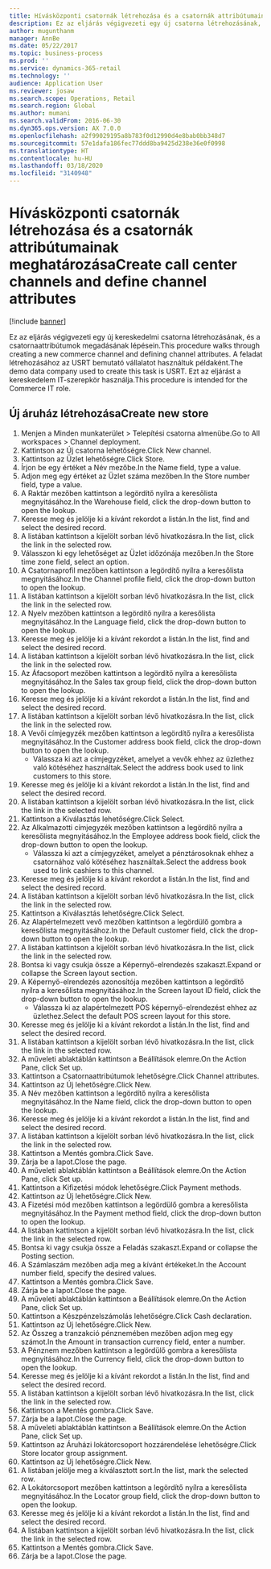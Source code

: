 ```yaml
---
title: Hívásközponti csatornák létrehozása és a csatornák attribútumainak meghatározása
description: Ez az eljárás végigvezeti egy új csatorna létrehozásának, és a csatornaattribútumok megadásának lépésein.
author: mugunthanm
manager: AnnBe
ms.date: 05/22/2017
ms.topic: business-process
ms.prod: ''
ms.service: dynamics-365-retail
ms.technology: ''
audience: Application User
ms.reviewer: josaw
ms.search.scope: Operations, Retail
ms.search.region: Global
ms.author: mumani
ms.search.validFrom: 2016-06-30
ms.dyn365.ops.version: AX 7.0.0
ms.openlocfilehash: a2f99029195a8b783f0d12990d4e8bab0bb348d7
ms.sourcegitcommit: 57e1dafa186fec77ddd8ba9425d238e36e0f0998
ms.translationtype: HT
ms.contentlocale: hu-HU
ms.lasthandoff: 03/18/2020
ms.locfileid: "3140948"
---
```

# <a name="create-call-center-channels-and-define-channel-attributes"></a><span data-ttu-id="01612-103">Hívásközponti csatornák létrehozása és a csatornák attribútumainak meghatározása</span><span class="sxs-lookup"><span data-stu-id="01612-103">Create call center channels and define channel attributes</span></span>

[!include [banner](../includes/banner.md)]

<span data-ttu-id="01612-104">Ez az eljárás végigvezeti egy új kereskedelmi csatorna létrehozásának, és a csatornaattribútumok megadásának lépésein.</span><span class="sxs-lookup"><span data-stu-id="01612-104">This procedure walks through creating a new commerce channel and defining channel attributes.</span></span> <span data-ttu-id="01612-105">A feladat létrehozásához az USRT bemutató vállalatot használtuk példaként.</span><span class="sxs-lookup"><span data-stu-id="01612-105">The demo data company used to create this task is USRT.</span></span> <span data-ttu-id="01612-106">Ezt az eljárást a kereskedelem IT-szerepkör használja.</span><span class="sxs-lookup"><span data-stu-id="01612-106">This procedure is intended for the Commerce IT role.</span></span>


## <a name="create-new-store"></a><span data-ttu-id="01612-107">Új áruház létrehozása</span><span class="sxs-lookup"><span data-stu-id="01612-107">Create new store</span></span>
1. <span data-ttu-id="01612-108">Menjen a Minden munkaterület > Telepítési csatorna almenübe.</span><span class="sxs-lookup"><span data-stu-id="01612-108">Go to All workspaces > Channel deployment.</span></span>
2. <span data-ttu-id="01612-109">Kattintson az Új csatorna lehetőségre.</span><span class="sxs-lookup"><span data-stu-id="01612-109">Click New channel.</span></span>
3. <span data-ttu-id="01612-110">Kattintson az Üzlet lehetőségre.</span><span class="sxs-lookup"><span data-stu-id="01612-110">Click Store.</span></span>
4. <span data-ttu-id="01612-111">Írjon be egy értéket a Név mezőbe.</span><span class="sxs-lookup"><span data-stu-id="01612-111">In the Name field, type a value.</span></span>
5. <span data-ttu-id="01612-112">Adjon meg egy értéket az Üzlet száma mezőben.</span><span class="sxs-lookup"><span data-stu-id="01612-112">In the Store number field, type a value.</span></span>
6. <span data-ttu-id="01612-113">A Raktár mezőben kattintson a legördítő nyílra a keresőlista megnyitásához.</span><span class="sxs-lookup"><span data-stu-id="01612-113">In the Warehouse field, click the drop-down button to open the lookup.</span></span>
7. <span data-ttu-id="01612-114">Keresse meg és jelölje ki a kívánt rekordot a listán.</span><span class="sxs-lookup"><span data-stu-id="01612-114">In the list, find and select the desired record.</span></span>
8. <span data-ttu-id="01612-115">A listában kattintson a kijelölt sorban lévő hivatkozásra.</span><span class="sxs-lookup"><span data-stu-id="01612-115">In the list, click the link in the selected row.</span></span>
9. <span data-ttu-id="01612-116">Válasszon ki egy lehetőséget az Üzlet időzónája mezőben.</span><span class="sxs-lookup"><span data-stu-id="01612-116">In the Store time zone field, select an option.</span></span>
10. <span data-ttu-id="01612-117">A Csatornaprofil mezőben kattintson a legördítő nyílra a keresőlista megnyitásához.</span><span class="sxs-lookup"><span data-stu-id="01612-117">In the Channel profile field, click the drop-down button to open the lookup.</span></span>
11. <span data-ttu-id="01612-118">A listában kattintson a kijelölt sorban lévő hivatkozásra.</span><span class="sxs-lookup"><span data-stu-id="01612-118">In the list, click the link in the selected row.</span></span>
12. <span data-ttu-id="01612-119">A Nyelv mezőben kattintson a legördítő nyílra a keresőlista megnyitásához.</span><span class="sxs-lookup"><span data-stu-id="01612-119">In the Language field, click the drop-down button to open the lookup.</span></span>
13. <span data-ttu-id="01612-120">Keresse meg és jelölje ki a kívánt rekordot a listán.</span><span class="sxs-lookup"><span data-stu-id="01612-120">In the list, find and select the desired record.</span></span>
14. <span data-ttu-id="01612-121">A listában kattintson a kijelölt sorban lévő hivatkozásra.</span><span class="sxs-lookup"><span data-stu-id="01612-121">In the list, click the link in the selected row.</span></span>
15. <span data-ttu-id="01612-122">Az Áfacsoport mezőben kattintson a legördítő nyílra a keresőlista megnyitásához.</span><span class="sxs-lookup"><span data-stu-id="01612-122">In the Sales tax group field, click the drop-down button to open the lookup.</span></span>
16. <span data-ttu-id="01612-123">Keresse meg és jelölje ki a kívánt rekordot a listán.</span><span class="sxs-lookup"><span data-stu-id="01612-123">In the list, find and select the desired record.</span></span>
17. <span data-ttu-id="01612-124">A listában kattintson a kijelölt sorban lévő hivatkozásra.</span><span class="sxs-lookup"><span data-stu-id="01612-124">In the list, click the link in the selected row.</span></span>
18. <span data-ttu-id="01612-125">A Vevői címjegyzék mezőben kattintson a legördítő nyílra a keresőlista megnyitásához.</span><span class="sxs-lookup"><span data-stu-id="01612-125">In the Customer address book field, click the drop-down button to open the lookup.</span></span>
    * <span data-ttu-id="01612-126">Válassza ki azt a címjegyzéket, amelyet a vevők ehhez az üzlethez való kötéséhez használtak.</span><span class="sxs-lookup"><span data-stu-id="01612-126">Select the address book used to link customers to this store.</span></span>  
19. <span data-ttu-id="01612-127">Keresse meg és jelölje ki a kívánt rekordot a listán.</span><span class="sxs-lookup"><span data-stu-id="01612-127">In the list, find and select the desired record.</span></span>
20. <span data-ttu-id="01612-128">A listában kattintson a kijelölt sorban lévő hivatkozásra.</span><span class="sxs-lookup"><span data-stu-id="01612-128">In the list, click the link in the selected row.</span></span>
21. <span data-ttu-id="01612-129">Kattintson a Kiválasztás lehetőségre.</span><span class="sxs-lookup"><span data-stu-id="01612-129">Click Select.</span></span>
22. <span data-ttu-id="01612-130">Az Alkalmazotti címjegyzék mezőben kattintson a legördítő nyílra a keresőlista megnyitásához.</span><span class="sxs-lookup"><span data-stu-id="01612-130">In the Employee address book field, click the drop-down button to open the lookup.</span></span>
    * <span data-ttu-id="01612-131">Válassza ki azt a címjegyzéket, amelyet a pénztárosoknak ehhez a csatornához való kötéséhez használtak.</span><span class="sxs-lookup"><span data-stu-id="01612-131">Select the address book used to link cashiers to this channel.</span></span>  
23. <span data-ttu-id="01612-132">Keresse meg és jelölje ki a kívánt rekordot a listán.</span><span class="sxs-lookup"><span data-stu-id="01612-132">In the list, find and select the desired record.</span></span>
24. <span data-ttu-id="01612-133">A listában kattintson a kijelölt sorban lévő hivatkozásra.</span><span class="sxs-lookup"><span data-stu-id="01612-133">In the list, click the link in the selected row.</span></span>
25. <span data-ttu-id="01612-134">Kattintson a Kiválasztás lehetőségre.</span><span class="sxs-lookup"><span data-stu-id="01612-134">Click Select.</span></span>
26. <span data-ttu-id="01612-135">Az Alapértelmezett vevő mezőben kattintson a legördülő gombra a keresőlista megnyitásához.</span><span class="sxs-lookup"><span data-stu-id="01612-135">In the Default customer field, click the drop-down button to open the lookup.</span></span>
27. <span data-ttu-id="01612-136">A listában kattintson a kijelölt sorban lévő hivatkozásra.</span><span class="sxs-lookup"><span data-stu-id="01612-136">In the list, click the link in the selected row.</span></span>
28. <span data-ttu-id="01612-137">Bontsa ki vagy csukja össze a Képernyő-elrendezés szakaszt.</span><span class="sxs-lookup"><span data-stu-id="01612-137">Expand or collapse the Screen layout section.</span></span>
29. <span data-ttu-id="01612-138">A Képernyő-elrendezés azonosítója mezőben kattintson a legördítő nyílra a keresőlista megnyitásához.</span><span class="sxs-lookup"><span data-stu-id="01612-138">In the Screen layout ID field, click the drop-down button to open the lookup.</span></span>
    * <span data-ttu-id="01612-139">Válassza ki az alapértelmezett POS képernyő-elrendezést ehhez az üzlethez.</span><span class="sxs-lookup"><span data-stu-id="01612-139">Select the default POS screen layout for this store.</span></span>  
30. <span data-ttu-id="01612-140">Keresse meg és jelölje ki a kívánt rekordot a listán.</span><span class="sxs-lookup"><span data-stu-id="01612-140">In the list, find and select the desired record.</span></span>
31. <span data-ttu-id="01612-141">A listában kattintson a kijelölt sorban lévő hivatkozásra.</span><span class="sxs-lookup"><span data-stu-id="01612-141">In the list, click the link in the selected row.</span></span>
32. <span data-ttu-id="01612-142">A műveleti ablaktáblán kattintson a Beállítások elemre.</span><span class="sxs-lookup"><span data-stu-id="01612-142">On the Action Pane, click Set up.</span></span>
33. <span data-ttu-id="01612-143">Kattintson a Csatornaattribútumok lehetőségre.</span><span class="sxs-lookup"><span data-stu-id="01612-143">Click Channel attributes.</span></span>
34. <span data-ttu-id="01612-144">Kattintson az Új lehetőségre.</span><span class="sxs-lookup"><span data-stu-id="01612-144">Click New.</span></span>
35. <span data-ttu-id="01612-145">A Név mezőben kattintson a legördítő nyílra a keresőlista megnyitásához.</span><span class="sxs-lookup"><span data-stu-id="01612-145">In the Name field, click the drop-down button to open the lookup.</span></span>
36. <span data-ttu-id="01612-146">Keresse meg és jelölje ki a kívánt rekordot a listán.</span><span class="sxs-lookup"><span data-stu-id="01612-146">In the list, find and select the desired record.</span></span>
37. <span data-ttu-id="01612-147">A listában kattintson a kijelölt sorban lévő hivatkozásra.</span><span class="sxs-lookup"><span data-stu-id="01612-147">In the list, click the link in the selected row.</span></span>
38. <span data-ttu-id="01612-148">Kattintson a Mentés gombra.</span><span class="sxs-lookup"><span data-stu-id="01612-148">Click Save.</span></span>
39. <span data-ttu-id="01612-149">Zárja be a lapot.</span><span class="sxs-lookup"><span data-stu-id="01612-149">Close the page.</span></span>
40. <span data-ttu-id="01612-150">A műveleti ablaktáblán kattintson a Beállítások elemre.</span><span class="sxs-lookup"><span data-stu-id="01612-150">On the Action Pane, click Set up.</span></span>
41. <span data-ttu-id="01612-151">Kattintson a Kifizetési módok lehetőségre.</span><span class="sxs-lookup"><span data-stu-id="01612-151">Click Payment methods.</span></span>
42. <span data-ttu-id="01612-152">Kattintson az Új lehetőségre.</span><span class="sxs-lookup"><span data-stu-id="01612-152">Click New.</span></span>
43. <span data-ttu-id="01612-153">A Fizetési mód mezőben kattintson a legördülő gombra a keresőlista megnyitásához.</span><span class="sxs-lookup"><span data-stu-id="01612-153">In the Payment method field, click the drop-down button to open the lookup.</span></span>
44. <span data-ttu-id="01612-154">A listában kattintson a kijelölt sorban lévő hivatkozásra.</span><span class="sxs-lookup"><span data-stu-id="01612-154">In the list, click the link in the selected row.</span></span>
45. <span data-ttu-id="01612-155">Bontsa ki vagy csukja össze a Feladás szakaszt.</span><span class="sxs-lookup"><span data-stu-id="01612-155">Expand or collapse the Posting section.</span></span>
46. <span data-ttu-id="01612-156">A Számlaszám mezőben adja meg a kívánt értékeket.</span><span class="sxs-lookup"><span data-stu-id="01612-156">In the Account number field, specify the desired values.</span></span>
47. <span data-ttu-id="01612-157">Kattintson a Mentés gombra.</span><span class="sxs-lookup"><span data-stu-id="01612-157">Click Save.</span></span>
48. <span data-ttu-id="01612-158">Zárja be a lapot.</span><span class="sxs-lookup"><span data-stu-id="01612-158">Close the page.</span></span>
49. <span data-ttu-id="01612-159">A műveleti ablaktáblán kattintson a Beállítások elemre.</span><span class="sxs-lookup"><span data-stu-id="01612-159">On the Action Pane, click Set up.</span></span>
50. <span data-ttu-id="01612-160">Kattintson a Készpénzelszámolás lehetőségre.</span><span class="sxs-lookup"><span data-stu-id="01612-160">Click Cash declaration.</span></span>
51. <span data-ttu-id="01612-161">Kattintson az Új lehetőségre.</span><span class="sxs-lookup"><span data-stu-id="01612-161">Click New.</span></span>
52. <span data-ttu-id="01612-162">Az Összeg a tranzakció pénznemében mezőben adjon meg egy számot.</span><span class="sxs-lookup"><span data-stu-id="01612-162">In the Amount in transaction currency field, enter a number.</span></span>
53. <span data-ttu-id="01612-163">A Pénznem mezőben kattintson a legördülő gombra a keresőlista megnyitásához.</span><span class="sxs-lookup"><span data-stu-id="01612-163">In the Currency field, click the drop-down button to open the lookup.</span></span>
54. <span data-ttu-id="01612-164">Keresse meg és jelölje ki a kívánt rekordot a listán.</span><span class="sxs-lookup"><span data-stu-id="01612-164">In the list, find and select the desired record.</span></span>
55. <span data-ttu-id="01612-165">A listában kattintson a kijelölt sorban lévő hivatkozásra.</span><span class="sxs-lookup"><span data-stu-id="01612-165">In the list, click the link in the selected row.</span></span>
56. <span data-ttu-id="01612-166">Kattintson a Mentés gombra.</span><span class="sxs-lookup"><span data-stu-id="01612-166">Click Save.</span></span>
57. <span data-ttu-id="01612-167">Zárja be a lapot.</span><span class="sxs-lookup"><span data-stu-id="01612-167">Close the page.</span></span>
58. <span data-ttu-id="01612-168">A műveleti ablaktáblán kattintson a Beállítások elemre.</span><span class="sxs-lookup"><span data-stu-id="01612-168">On the Action Pane, click Set up.</span></span>
59. <span data-ttu-id="01612-169">Kattintson az Áruházi lokátorcsoport hozzárendelése lehetőségre.</span><span class="sxs-lookup"><span data-stu-id="01612-169">Click Store locator group assignment.</span></span>
60. <span data-ttu-id="01612-170">Kattintson az Új lehetőségre.</span><span class="sxs-lookup"><span data-stu-id="01612-170">Click New.</span></span>
61. <span data-ttu-id="01612-171">A listában jelölje meg a kiválasztott sort.</span><span class="sxs-lookup"><span data-stu-id="01612-171">In the list, mark the selected row.</span></span>
62. <span data-ttu-id="01612-172">A Lokátorcsoport mezőben kattintson a legördítő nyílra a keresőlista megnyitásához.</span><span class="sxs-lookup"><span data-stu-id="01612-172">In the Locator group field, click the drop-down button to open the lookup.</span></span>
63. <span data-ttu-id="01612-173">Keresse meg és jelölje ki a kívánt rekordot a listán.</span><span class="sxs-lookup"><span data-stu-id="01612-173">In the list, find and select the desired record.</span></span>
64. <span data-ttu-id="01612-174">A listában kattintson a kijelölt sorban lévő hivatkozásra.</span><span class="sxs-lookup"><span data-stu-id="01612-174">In the list, click the link in the selected row.</span></span>
65. <span data-ttu-id="01612-175">Kattintson a Mentés gombra.</span><span class="sxs-lookup"><span data-stu-id="01612-175">Click Save.</span></span>
66. <span data-ttu-id="01612-176">Zárja be a lapot.</span><span class="sxs-lookup"><span data-stu-id="01612-176">Close the page.</span></span>

